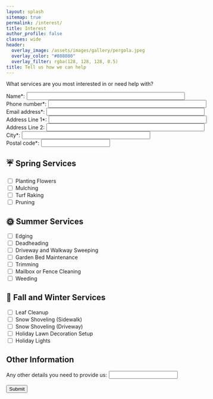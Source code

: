 ```yaml
---
layout: splash
sitemap: true
permalink: /interest/
title: Interest
author_profile: false
classes: wide
header:
  overlay_image: /assets/images/gallery/pergola.jpeg
  overlay_color: "#808080"
  overlay_filter: rgba(128, 128, 128, 0.5)
title: Tell us how we can help
---
```


What services are you most interested in or need help with?

<form action='https://forms.zohopublic.com/davidmitchellcarefreel1/form/ProductFeedback/formperma/XgKuVtm0jOumJh9SAIOzGHH3qOpCsHarudZwLi1M0h0/htmlRecords/submit' name='form' id='form' method='POST' accept-charset='UTF-8' enctype='multipart/form-data'>
    <input type="hidden" name="zf_referrer_name" value="http://www.carefreelandscaping.pro/"><!-- To Track referrals , place the referrer name within the " " in the above hidden input field -->
    <input type="hidden" name="zf_redirect_url" value="http://www.carefreelandscaping.pro/"><!-- To redirect to a specific page after record submission , place the respective url within the " " in the above hidden input field -->
    <div style="display: flex; align-items: center; gap: 5px;"><label for="name" style="white-space:nowrap">Name*:</label><input type="textbox" id="name" name="name" size="50" required/></div>
    <div style="display: flex; align-items: center; gap: 5px;"><label for="phone" style="white-space:nowrap">Phone number*:</label><input type="textbox" id="phone" name="phone" size="50" required/></div>
    <div style="display: flex; align-items: center; gap: 5px;"><label for="email" style="white-space:nowrap">Email address*:</label><input type="textbox" id="email" name="email" size="50" required/></div>
    <div style="display: flex; align-items: center; gap: 5px;"><label for="street_line1" style="white-space:nowrap">Address Line 1*:</label><input type="textbox" id="street_line1" name="street_line1" size="50" required/></div>
    <div style="display: flex; align-items: center; gap: 5px;"><label for="street_line2" style="white-space:nowrap">Address Line 2:</label><input type="textbox" id="street_line2" name="street_line2" size="50"/></div>
    <div style="display: flex; align-items: center; gap: 5px;"><label for="city" style="white-space:nowrap">City*:</label><input type="textbox" id="city" name="city" size="40" required/></div>
    <div style="display: flex; align-items: center; gap: 5px;"><label for="postal" style="white-space:nowrap">Postal code*:</label><input type="textbox" id="postal" name="postal" size="20" required/></div>
    <h2>☔️ Spring Services</h2>
    <div style="display: flex; align-items: center; gap: 5px;"><input type="checkbox" id="planting" name="planting" /><label for="planting">Planting Flowers</label></div>
    <div style="display: flex; align-items: center; gap: 5px;"><input type="checkbox" id="mulching" name="mulching" /><label for="mulching">Mulching</label></div>
    <div style="display: flex; align-items: center; gap: 5px;"><input type="checkbox" id="turf" name="turf" /><label for="turf">Turf Raking</label></div>
    <div style="display: flex; align-items: center; gap: 5px;"><input type="checkbox" id="pruning" name="pruning" /><label for="pruning">Pruning</label></div>
    <h2>🌞 Summer Services</h2>
    <div style="display: flex; align-items: center; gap: 5px;"><input type="checkbox" id="edging" name="edging" /><label for="edging">Edging</label></div>
    <div style="display: flex; align-items: center; gap: 5px;"><input type="checkbox" id="deadheading" name="deadheading" /><label for="deadheading">Deadheading</label></div>
    <div style="display: flex; align-items: center; gap: 5px;"><input type="checkbox" id="sweeping" name="sweeping" /><label for="sweeping">Driveway and Walkway Sweeping</label></div>
    <div style="display: flex; align-items: center; gap: 5px;"><input type="checkbox" id="garden-maintenance" name="garden-maintenance" /><label for="garden-maintenance">Garden Bed Maintenance</label></div>
    <div style="display: flex; align-items: center; gap: 5px;"><input type="checkbox" id="trimming" name="trimming" /><label for="trimming">Trimming</label></div>
    <div style="display: flex; align-items: center; gap: 5px;"><input type="checkbox" id="mailbox" name="mailbox" /><label for="mailbox">Mailbox or Fence Cleaning</label></div>
    <div style="display: flex; align-items: center; gap: 5px;"><input type="checkbox" id="weeding" name="weeding" /><label for="weeding">Weeding</label></div>
    <h2>🍁 Fall and Winter Services</h2>
    <div style="display: flex; align-items: center; gap: 5px;"><input type="checkbox" id="leaf_cleanup" name="leaf_cleanup" /><label for="leaf_cleanup">Leaf Cleanup</label></div>
    <div style="display: flex; align-items: center; gap: 5px;"><input type="checkbox" id="shovel-sidewalk" name="shovel-sidewalk" /><label for="shovel-sidewalk">Snow Shoveling (Sidewalk)</label></div>
    <div style="display: flex; align-items: center; gap: 5px;"><input type="checkbox" id="shovel-driveway" name="shovel-driveway" /><label for="shovel-driveway">Snow Shoveling (Driveway)</label></div>
    <div style="display: flex; align-items: center; gap: 5px;"><input type="checkbox" id="holiday-decorations" name="holiday-decorations" /><label for="holiday-decorations">Holiday Lawn Decoration Setup</label></div>
    <div style="display: flex; align-items: center; gap: 5px;"><input type="checkbox" id="holiday-lights" name="holiday-lights" /><label for="holiday-lights">Holiday Lights</label></div>
    <h2>Other Information</h2>
    <div style="display: flex; align-items: center; gap: 5px;"><label for="message">Any other details you need to provide us:</label><input type="textarea" rows="3" id="message" name="message" /></div>
    <br/>
    <div class="g-recaptcha" data-sitekey="6LesBo0rAAAAABfJVbVS8nHc6J-hsQ2MAsaG_M9q"></div>
  <button type="submit">Submit</button>
</form>
